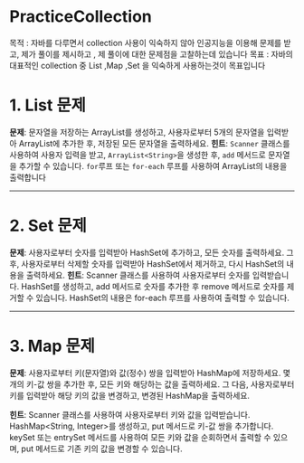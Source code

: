 # PracticeCollection

 목적 : 자바를 다루면서 collection 사용이 익숙하지 않아 인공지능을 이용해 문제를 받고, 제가 풀이를 제시하고 , 제 풀이에 대한 문제점을 고찰하는데 있습니다 
 목표 : 자바의 대표적인 collection 중 List ,Map ,Set 을 익숙하게 사용하는것이 목표입니다 

# 1. List 문제

**문제**: 문자열을 저장하는 ArrayList를 생성하고, 사용자로부터 5개의 문자열을 입력받아 ArrayList에 추가한 후, 저장된 모든 문자열을 출력하세요.
**힌트**: `Scanner` 클래스를 사용하여 사용자 입력을 받고,
 `ArrayList<String>`을 생성한 후, `add` 메서드로 문자열을 추가할 수 있습니다. `for`루프 또는 `for-each` 루프를 사용하여 ArrayList의 내용을 출력합니다

 ---------------------------------------------------------------------------------------------------------------------------------------------

# 2. Set 문제 

**문제**: 사용자로부터 숫자를 입력받아 HashSet에 추가하고, 모든 숫자를 출력하세요. 그 후, 사용자로부터 삭제할 숫자를 입력받아 HashSet에서 제거하고, 다시 HashSet의 내용을 출력하세요.
**힌트**: Scanner 클래스를 사용하여 사용자로부터 숫자를 입력받습니다. HashSet<Integer>를 생성하고, add 메서드로 숫자를 추가한 후 remove 메서드로 숫자를 제거할 수 있습니다. HashSet의 내용은 for-each 루프를 사용하여 출력할 수 있습니다.

-----------------------------------------------------------------------------------------------------------------------------------------------

# 3. Map 문제 

**문제**: 사용자로부터 키(문자열)와 값(정수) 쌍을 입력받아 HashMap에 저장하세요. 몇 개의 키-값 쌍을 추가한 후, 모든 키와 해당하는 값을 출력하세요. 그 다음, 사용자로부터 키를 입력받아 해당 키의 값을 변경하고, 변경된 HashMap을 출력하세요.

**힌트**: Scanner 클래스를 사용하여 사용자로부터 키와 값을 입력받습니다. HashMap<String, Integer>를 생성하고, put 메서드로 키-값 쌍을 추가합니다. keySet 또는 entrySet 메서드를 사용하여 모든 키와 값을 순회하면서 출력할 수 있으며, put 메서드로 기존 키의 값을 변경할 수 있습니다.

